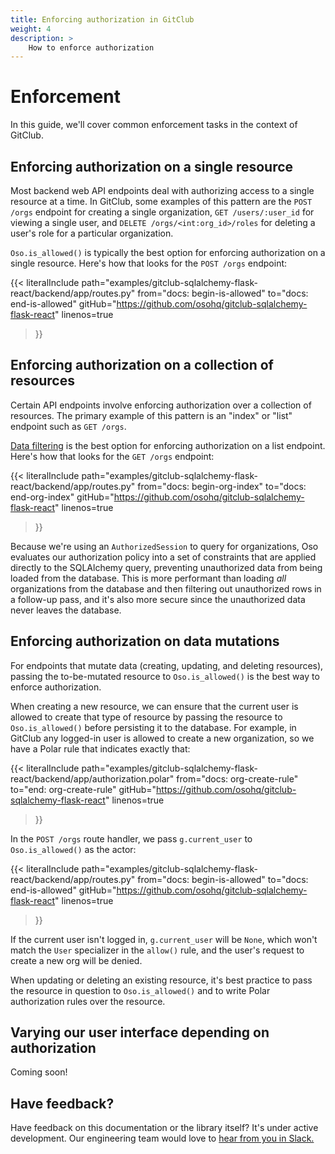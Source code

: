 ```yaml
---
title: Enforcing authorization in GitClub
weight: 4
description: >
    How to enforce authorization
---
```


# Enforcement

In this guide, we'll cover common enforcement tasks in the context of
GitClub.

## Enforcing authorization on a single resource

Most backend web API endpoints deal with authorizing access to a single
resource at a time. In GitClub, some examples of this pattern are the `POST
/orgs` endpoint for creating a single organization, `GET /users/:user_id` for
viewing a single user, and `DELETE /orgs/<int:org_id>/roles` for deleting a
user's role for a particular organization.

`Oso.is_allowed()` is typically the best option for enforcing authorization on
a single resource. Here's how that looks for the `POST /orgs` endpoint:

{{< literalInclude
    path="examples/gitclub-sqlalchemy-flask-react/backend/app/routes.py"
    from="docs: begin-is-allowed"
    to="docs: end-is-allowed"
    gitHub="https://github.com/osohq/gitclub-sqlalchemy-flask-react"
    linenos=true
>}}

## Enforcing authorization on a collection of resources

Certain API endpoints involve enforcing authorization over a collection of
resources. The primary example of this pattern is an "index" or "list" endpoint
such as `GET /orgs`.

[Data filtering](guides/data_access/sqlalchemy) is the best option for
enforcing authorization on a list endpoint. Here's how that looks for the `GET
/orgs` endpoint:

{{< literalInclude
    path="examples/gitclub-sqlalchemy-flask-react/backend/app/routes.py"
    from="docs: begin-org-index"
    to="docs: end-org-index"
    gitHub="https://github.com/osohq/gitclub-sqlalchemy-flask-react"
    linenos=true
>}}

Because we're using an `AuthorizedSession` to query for organizations, Oso
evaluates our authorization policy into a set of constraints that are applied
directly to the SQLAlchemy query, preventing unauthorized data from being
loaded from the database. This is more performant than loading *all*
organizations from the database and then filtering out unauthorized rows in a
follow-up pass, and it's also more secure since the unauthorized data never
leaves the database.

## Enforcing authorization on data mutations

For endpoints that mutate data (creating, updating, and deleting resources),
passing the to-be-mutated resource to `Oso.is_allowed()` is the best way to
enforce authorization.

When creating a new resource, we can ensure that the current user is allowed to
create that type of resource by passing the resource to `Oso.is_allowed()`
before persisting it to the database. For example, in GitClub any logged-in
user is allowed to create a new organization, so we have a Polar rule that
indicates exactly that:

{{< literalInclude
    path="examples/gitclub-sqlalchemy-flask-react/backend/app/authorization.polar"
    from="docs: org-create-rule"
    to="end: org-create-rule"
    gitHub="https://github.com/osohq/gitclub-sqlalchemy-flask-react"
    linenos=true
>}}

In the `POST /orgs` route handler, we pass `g.current_user` to
`Oso.is_allowed()` as the actor:

{{< literalInclude
    path="examples/gitclub-sqlalchemy-flask-react/backend/app/routes.py"
    from="docs: begin-is-allowed"
    to="docs: end-is-allowed"
    gitHub="https://github.com/osohq/gitclub-sqlalchemy-flask-react"
    linenos=true
>}}

If the current user isn't logged in, `g.current_user` will be `None`, which
won't match the `User` specializer in the `allow()` rule, and the user's
request to create a new org will be denied.

When updating or deleting an existing resource, it's best practice to pass the
resource in question to `Oso.is_allowed()` and to write Polar authorization
rules over the resource.

<!-- TODO(gj): example in GitClub -->

## Varying our user interface depending on authorization

Coming soon!

## Have feedback?

Have feedback on this documentation or the library itself? It's under
active development. Our engineering team would love to [hear from you in
Slack.](https://join-slack.osohq.com/)
